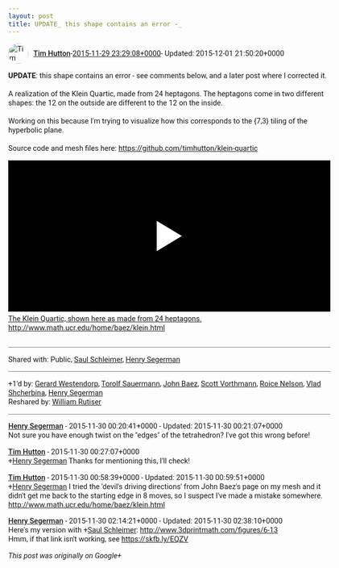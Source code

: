 ```yaml
---
layout: post
title: UPDATE_ this shape contains an error -_
---
```


<html><head><meta charset="utf-8"><title>&lt;b&gt;UPDATE&lt;/b&gt;: this shape contains an error - see comments below, and a later...</title><style>body {font: 11pt Roboto, Arial, sans-serif; max-width: 640px; margin: 24px;}.author-photo {border-radius: 50%; margin-right: 10px; width: 40px;}.author {font-weight: 500;}.main-content {margin: 15px 0 15px;}.post-title {font-weight: bold;}.location {display: block; margin-top: 15px;}.location img {float: left; margin-right: 5px; width: 20px;}.media-link {display: inline-block; max-width: 100%; vertical-align: top;}.media-link p {margin-top: 5px; max-height: 4em; overflow: scroll;}.media {max-height: 100vh; max-width: 100%;}.video-placeholder {background: black; display: flex; height: 300px; max-width: 100%; width: 640px;}.play-icon {border-bottom: 30px solid transparent; border-left: 50px solid white; border-top: 30px solid transparent; color: white; margin: auto;}.album {max-height: 800px; overflow: scroll; width: calc(100vw - 48px);}.album .media-link {margin-right: 5px; max-width: 250px;}.album .media {max-height: 250px;}.link-embed {border-top: 1px solid lightgrey; display: block; margin-top: 20px;}.link-embed img {max-width: 100%;}.inline-link-embed {display: block;}.inline-link-embed img {vertical-align: middle;}.link-title {display: inline-block; font-size: medium; font-weight: 300; padding-left: 1em;}.reshare-attribution {display: block; font-weight: bold; margin-bottom: 10px;}.poll-image {margin-bottom: 5px; max-height: 300px; max-width: 500px;}.poll-choice {align-items: center; display: flex; margin-bottom: 5px; max-width: 500px;}.poll-choice-percentage {background-color: lightblue; height: 100%; left: 0; position: absolute; z-index: -1;}.poll-choice-selected {margin-right: 5px;}.poll-choice-results {border: 1px solid lightgray; border-radius: 5px; display: flex; line-height: 40px; overflow: hidden; padding: 0 8px; position: relative;}.poll-choice-results, .poll-choice-description {flex-grow: 1; margin-right: 10px;}.poll-choice-image {width: 100%;}.poll-choice-image, .poll-choice-image img {max-height: 40px; max-width: 100px;}.poll-choice-votes {max-height: 100px; overflow: auto;}.plus-entity-embed {color: black; display: block; text-decoration: none;}.plus-entity-embed-cover-photo {max-height: 300px; max-width: 100%;}.plus-entity-embed-info {padding: 0 1em 1em;}.plus-entity-embed-info h2 {font-weight: 500; margin: 10px 0;}.plus-entity-embed-info p {font-size: small; margin: 0;}.collection-owner-avatar {border-radius: 50%; border: 2px solid white; height: 40px; margin-top: -22px;}.visibility {padding: 1em 0; border-top: 1px solid grey;}.post-activity {padding: 1em 0; border-top: 1px solid grey;}.comments {border-top: 1px solid gray; padding-top: 1em;}.comment + .comment {margin-top: 1em;}.comment .media-link, .comment .inline-link-embed {margin-top: 5px;}</style></head><body><div style="margin-bottom:1em;"><div style="display:flex; align-items:center"><img class="author-photo" src="https://lh4.googleusercontent.com/-epo4ZZKNqEw/AAAAAAAAAAI/AAAAAAAAVSU/qu3LpcHEnoQ/s64-c/photo.jpg" alt="Tim Hutton"><a href="https://plus.google.com/+TimHutton" target="_blank" class="author">Tim Hutton</a> - <a target="_blank" href="https://plus.google.com/+TimHutton/posts/dKDTRifgC4P">2015-11-29 23:29:08+0000</a><span> - Updated: 2015-12-01 21:50:20+0000</span></div><div class="main-content"><b>UPDATE</b>: this shape contains an error - see comments below, and a later post where I corrected it.<br><br>A realization of the Klein Quartic, made from 24 heptagons. The heptagons come in two different shapes: the 12 on the outside are different to the 12 on the inside.<br><br>Working on this because I&#39;m trying to visualize how this corresponds to the {7,3} tiling of the hyperbolic plane.﻿<br><br>Source code and mesh files here: <a rel="nofollow" target="_blank" href="https://github.com/timhutton/klein-quartic" class="ot-anchor bidi_isolate" jslog="10929; track:click" dir="ltr">https://github.com/timhutton/klein-quartic</a>﻿</div><a href="https://www.youtube.com/watch?v=FFqX9C0Kdps" target="_blank" class="media-link"><div class="video-placeholder" title="The Klein Quartic, shown here as made from 24 heptagons. http://www.math.ucr.edu/home/baez/klein.html"><span class="play-icon"></span></div><p>The Klein Quartic, shown here as made from 24 heptagons. http://www.math.ucr.edu/home/baez/klein.html</p></a></div><div class="visibility">Shared with: Public, <a href="https://plus.google.com/100271967641449700587">Saul Schleimer</a>, <a href="https://plus.google.com/102006004474081559466">Henry Segerman</a></div><div class="post-activity"><div class="plus-oners">+1'd by: <a href="https://plus.google.com/100749485701818304238">Gerard Westendorp</a>, <a href="https://plus.google.com/+TorolfSauermann">Torolf Sauermann</a>, <a href="https://plus.google.com/+johncbaez999">John Baez</a>, <a href="https://plus.google.com/+ScottVorthmann">Scott Vorthmann</a>, <a href="https://plus.google.com/+RoiceNelson">Roice Nelson</a>, <a href="https://plus.google.com/+VladShcherbina">Vlad Shcherbina</a>, <a href="https://plus.google.com/+HenrySegerman">Henry Segerman</a></div><div class="resharers">Reshared by: <a href="https://plus.google.com/117743034576442243921">William Rutiser</a></div></div><div class="comments"><div class="comment"><a target="_blank" href="https://plus.google.com/+HenrySegerman" class="author">Henry Segerman</a><span class="time"> - 2015-11-30 00:20:41+0000</span><span> - Updated: 2015-11-30 00:21:07+0000</span><div class="comment-content">Not sure you have enough twist on the &quot;edges&quot; of the tetrahedron? I&#39;ve got this wrong before!</div></div><div class="comment"><a target="_blank" href="https://plus.google.com/+TimHutton" class="author">Tim Hutton</a><span class="time"> - 2015-11-30 00:27:07+0000</span><div class="comment-content"><span class="proflinkWrapper"><span class="proflinkPrefix">+</span><a class="proflink bidi_isolate" href="https://plus.google.com/102006004474081559466" oid="102006004474081559466" >Henry Segerman</a></span> Thanks for mentioning this, I&#39;ll check!</div></div><div class="comment"><a target="_blank" href="https://plus.google.com/+TimHutton" class="author">Tim Hutton</a><span class="time"> - 2015-11-30 00:58:39+0000</span><span> - Updated: 2015-11-30 00:59:51+0000</span><div class="comment-content"><span class="proflinkWrapper"><span class="proflinkPrefix">+</span><a class="proflink bidi_isolate" href="https://plus.google.com/102006004474081559466" oid="102006004474081559466" >Henry Segerman</a></span> I tried the &#39;devil&#39;s driving directions&#39; from John Baez&#39;s page on my mesh and it didn&#39;t get me back to the starting edge in 8 moves, so I suspect I&#39;ve made a mistake somewhere.<br><a rel="nofollow" target="_blank" href="http://www.math.ucr.edu/home/baez/klein.html" class="ot-anchor bidi_isolate" jslog="10929; track:click" dir="ltr">http://www.math.ucr.edu/home/baez/klein.html</a></div></div><div class="comment"><a target="_blank" href="https://plus.google.com/+HenrySegerman" class="author">Henry Segerman</a><span class="time"> - 2015-11-30 02:14:21+0000</span><span> - Updated: 2015-11-30 02:38:10+0000</span><div class="comment-content">Here&#39;s my version with <span class="proflinkWrapper"><span class="proflinkPrefix">+</span><a class="proflink bidi_isolate" href="https://plus.google.com/100271967641449700587" oid="100271967641449700587" >Saul Schleimer</a></span>: <a rel="nofollow" target="_blank" href="http://www.3dprintmath.com/figures/6-13" class="ot-anchor bidi_isolate" jslog="10929; track:click" dir="ltr">http://www.3dprintmath.com/figures/6-13</a><br>Hmm, if that link isn&#39;t working, see <a rel="nofollow" target="_blank" href="https://skfb.ly/EQZV" class="ot-anchor bidi_isolate" jslog="10929; track:click" dir="ltr">https://skfb.ly/EQZV</a> </div></div></div></body></html>

<i>This post was originally on Google+</i>